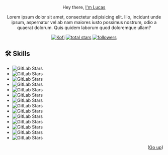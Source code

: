 
<a name="readme-top"></a>



<div align="center">

Hey there, <a href="#">I'm Lucas</a>
<p>Lorem ipsum dolor sit amet, consectetur adipisicing elit. Illo, incidunt unde ipsum, aspernatur vel ab nam maiores iusto possimus nostrum, odio a quaerat dolorum. Quis quidem laborum quod doloremque ullam?</p>
<p align="center">
  <a href="https://ko-fi.com/chatcool"><img alt="Kofi" title="Kofi" src="https://img.shields.io/badge/-Kofi-ff7389?style=for-the-badge&logo=kofi&logoColor=white"/></a>
<a href="https://github.com/TheDevLucas?tab=repositories&sort=stargazers">
    <img alt="total stars" title="Total stars on GitHub" src="https://custom-icon-badges.demolab.com/github/stars/thedevlucas?color=B8B92B&style=for-the-badge&labelColor=959532&logo=star"/></a>
   <a href="https://github.com/TheDevLucas"><img alt="followers" title="Follow me on Github" src="https://img.shields.io/github/followers/thedevlucas?color=236ad3&style=for-the-badge&logo=github&label=Follow"/></a>
 </p>


</div>

## 🛠️ Skills

- ![GitLab Stars](https://img.shields.io/badge/HTML5-E34F26?style=for-the-badge&logo=html5&logoColor=white)
- ![GitLab Stars](https://img.shields.io/badge/CSS3-1572B6?style=for-the-badge&logo=css3&logoColor=white)
- ![GitLab Stars](https://img.shields.io/badge/JavaScript-323330?style=for-the-badge&logo=javascript&logoColor=F7DF1E)
- ![GitLab Stars](https://img.shields.io/badge/React-20232A?style=for-the-badge&logo=react&logoColor=61DAFB)
- ![GitLab Stars](https://img.shields.io/badge/Tailwind_CSS-38B2AC?style=for-the-badge&logo=tailwind-css&logoColor=white)
- ![GitLab Stars](https://img.shields.io/badge/Bootstrap-563D7C?style=for-the-badge&logo=bootstrap&logoColor=white)
- ![GitLab Stars](https://img.shields.io/badge/Node%20js-339933?style=for-the-badge&logo=nodedotjs&logoColor=white)
- ![GitLab Stars](https://img.shields.io/badge/Express%20js-000000?style=for-the-badge&logo=express&logoColor=white)
- ![GitLab Stars](https://img.shields.io/badge/PHP-777BB4?style=for-the-badge&logo=php&logoColor=white)
- ![GitLab Stars](https://img.shields.io/badge/Lua-2C2D72?style=for-the-badge&logo=lua&logoColor=white)
- ![GitLab Stars](https://img.shields.io/badge/Python-FFD43B?style=for-the-badge&logo=python&logoColor=blue)
- ![GitLab Stars](https://img.shields.io/badge/MySQL-005C84?style=for-the-badge&logo=mysql&logoColor=white)
- ![GitLab Stars](https://img.shields.io/badge/GIT-E44C30?style=for-the-badge&logo=git&logoColor=white)
- ![GitLab Stars](https://img.shields.io/badge/Adobe%20Photoshop-31A8FF?style=for-the-badge&logo=Adobe%20Photoshop&logoColor=black)

<p align="right">(<a href="#readme-top">Go up</a>)</p>

